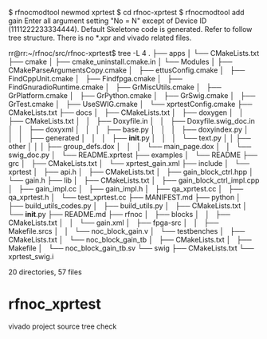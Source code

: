 

$ rfnocmodtool newmod xprtest
$ cd rfnoc-xprtest
$ rfnocmodtool add gain
Enter all argument setting "No = N" except of Device ID (1111222233334444).
Default Skeletone code is generated. Refer to follow tree structure.
There is no *.xpr and vivado related files.


rr@rr:~/rfnoc/src/rfnoc-xprtest$ tree -L 4
.
├── apps
│   └── CMakeLists.txt
├── cmake
│   ├── cmake_uninstall.cmake.in
│   └── Modules
│       ├── CMakeParseArgumentsCopy.cmake
│       ├── ettusConfig.cmake
│       ├── FindCppUnit.cmake
│       ├── Findfpga.cmake
│       ├── FindGnuradioRuntime.cmake
│       ├── GrMiscUtils.cmake
│       ├── GrPlatform.cmake
│       ├── GrPython.cmake
│       ├── GrSwig.cmake
│       ├── GrTest.cmake
│       ├── UseSWIG.cmake
│       └── xprtestConfig.cmake
├── CMakeLists.txt
├── docs
│   ├── CMakeLists.txt
│   ├── doxygen
│   │   ├── CMakeLists.txt
│   │   ├── Doxyfile.in
│   │   ├── Doxyfile.swig_doc.in
│   │   ├── doxyxml
│   │   │   ├── base.py
│   │   │   ├── doxyindex.py
│   │   │   ├── generated
│   │   │   ├── __init__.py
│   │   │   └── text.py
│   │   ├── other
│   │   │   ├── group_defs.dox
│   │   │   └── main_page.dox
│   │   └── swig_doc.py
│   └── README.xprtest
├── examples
│   └── README
├── grc
│   ├── CMakeLists.txt
│   └── xprtest_gain.xml
├── include
│   └── xprtest
│       ├── api.h
│       ├── CMakeLists.txt
│       ├── gain_block_ctrl.hpp
│       └── gain.h
├── lib
│   ├── CMakeLists.txt
│   ├── gain_block_ctrl_impl.cpp
│   ├── gain_impl.cc
│   ├── gain_impl.h
│   ├── qa_xprtest.cc
│   ├── qa_xprtest.h
│   └── test_xprtest.cc
├── MANIFEST.md
├── python
│   ├── build_utils_codes.py
│   ├── build_utils.py
│   ├── CMakeLists.txt
│   └── __init__.py
├── README.md
├── rfnoc
│   ├── blocks
│   │   ├── CMakeLists.txt
│   │   └── gain.xml
│   ├── fpga-src
│   │   ├── Makefile.srcs
│   │   └── noc_block_gain.v
│   └── testbenches
│       ├── CMakeLists.txt
│       └── noc_block_gain_tb
│           ├── CMakeLists.txt
│           ├── Makefile
│           └── noc_block_gain_tb.sv
└── swig
    ├── CMakeLists.txt
    └── xprtest_swig.i

20 directories, 57 files
# rfnoc_xprtest
vivado project source tree check

